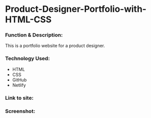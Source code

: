 # Product-Designer-Portfolio-with-HTML-CSS


<h3>Function & Description:</h3>
This is a portfolio website for a product designer. 

<h3>Technology Used:</h3>

- HTML
- CSS
- GitHub 
- Netlify

<h3>Link to site:</h3>


<h3>Screenshot:</h3>
